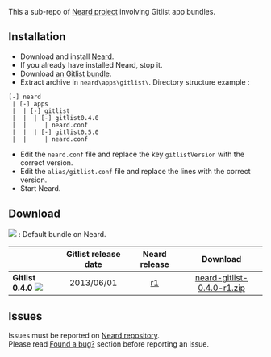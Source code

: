 This a sub-repo of [Neard project](https://github.com/crazy-max/neard) involving Gitlist app bundles.

## Installation

* Download and install [Neard](https://github.com/crazy-max/neard).
* If you already have installed Neard, stop it.
* Download [an Gitlist bundle](#download).
* Extract archive in `neard\apps\gitlist\`. Directory structure example :

```
[-] neard
 | [-] apps
 |  | [-] gitlist 
 |  |  | [-] gitlist0.4.0
 |  |     | neard.conf
 |  |  | [-] gitlist0.5.0
 |  |     | neard.conf
 ```

* Edit the `neard.conf` file and replace the key `gitlistVersion` with the correct version.
* Edit the `alias/gitlist.conf` file and replace the lines with the correct version. 
* Start Neard.

## Download

![](https://raw.github.com/crazy-max/neard-app-gitlist/master/img/star-20160403.png) : Default bundle on Neard.

|                     | Gitlist release date | Neard release | Download |
| --------------------|:--------------------:|:-------------:|:--------:|
| **Gitlist 0.4.0** ![](https://raw.github.com/crazy-max/neard-app-gitlist/master/img/star-20160403.png) | 2013/06/01 | [r1](https://github.com/crazy-max/neard-app-gitlist/releases/tag/r1) | [neard-gitlist-0.4.0-r1.zip](https://github.com/crazy-max/neard-app-gitlist/releases/download/r1/neard-gitlist-0.4.0-r1.zip) |

## Issues

Issues must be reported on [Neard repository](https://github.com/crazy-max/neard/issues).<br />
Please read [Found a bug?](https://github.com/crazy-max/neard#found-a-bug) section before reporting an issue.
